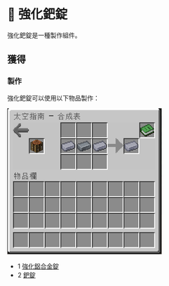 # 💎 強化鈀錠

強化鈀錠是一種製作組件。

## 獲得

### 製作

強化鈀錠可以使用以下物品製作：

![](<../.gitbook/assets/image (228).png>)

* 1 [強化鋁合金錠](reinforced-aluminium-alloy-ingot.md)
* 2 [鈀錠](palladium-ingot.md)
